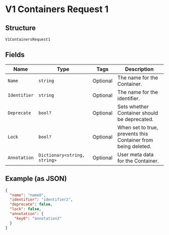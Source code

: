 
# V1 Containers Request 1

## Structure

`V1ContainersRequest1`

## Fields

| Name | Type | Tags | Description |
|  --- | --- | --- | --- |
| `Name` | `string` | Optional | The name for the Container. |
| `Identifier` | `string` | Optional | The name for the identifier. |
| `Deprecate` | `bool?` | Optional | Sets whether Container should be deprecated. |
| `Lock` | `bool?` | Optional | When set to true, prevents this Container from being deleted. |
| `Annotation` | `Dictionary<string, string>` | Optional | User meta data for the Container. |

## Example (as JSON)

```json
{
  "name": "name0",
  "identifier": "identifier2",
  "deprecate": false,
  "lock": false,
  "annotation": {
    "key0": "annotation3"
  }
}
```

